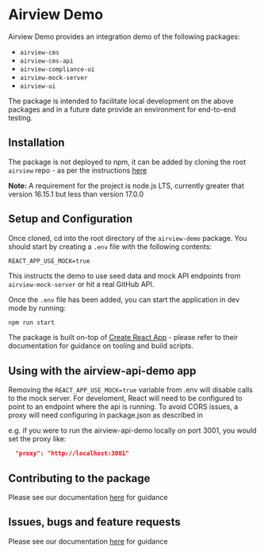 # Airview Demo

Airview Demo provides an integration demo of the following packages:

- `airview-cms`
- `airview-cms-api`
- `airview-compliance-ui`
- `airview-mock-server`
- `airview-ui`

The package is intended to facilitate local development on the above packages and in a future date provide an environment for end-to-end testing.

## Installation

The package is not deployed to npm, it can be added by cloning the root `airview` repo - as per the instructions [here](#239-airview-documentation#cloning-the-monorepo-for-local-development)

**Note:** A requirement for the project is node.js LTS, currently greater that version 16.15.1 but less than version 17.0.0

## Setup and Configuration

Once cloned, cd into the root directory of the `airview-demo` package. You should start by creating a `.env` file with the following contents:

```
REACT_APP_USE_MOCK=true
```

This instructs the demo to use seed data and mock API endpoints from `airview-mock-server` or hit a real GitHub API.

Once the `.env` file has been added, you can start the application in dev mode by running:

```bash
npm run start
```

The package is built on-top of [Create React App](https://create-react-app.dev/) - please refer to their documentation for guidance on tooling and build scripts.

## Using with the airview-api-demo app

Removing the `REACT_APP_USE_MOCK=true` variable from .env will disable calls to the mock server. For develoment, React will need to be configured to point to an endpoint where the api is running. To avoid CORS issues, a proxy will need configuring in package.json as described in [](https://create-react-app.dev/docs/proxying-api-requests-in-development/)

e.g. if you were to run the airview-api-demo locally on port 3001, you would set the proxy like:

```json
  "proxy": "http://localhost:3001"
```

## Contributing to the package

Please see our documentation [here](https://github.com/AirWalk-Digital/airview#contributing) for guidance

## Issues, bugs and feature requests

Please see our documentation [here](https://github.com/AirWalk-Digital/airview#issues-bugs-and-feature-requests) for guidance
